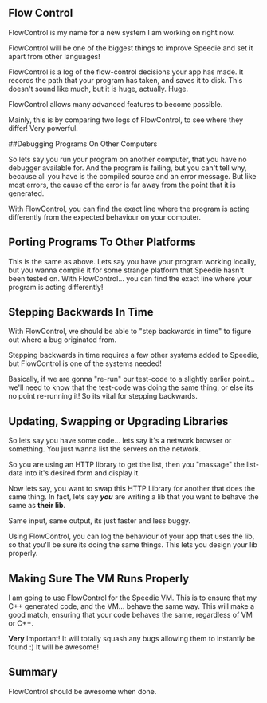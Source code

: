 ## Flow Control

FlowControl is my name for a new system I am working on right now.

FlowControl will be one of the biggest things to improve Speedie and set it apart from other languages!

FlowControl is a log of the flow-control decisions your app has made. It records the path that your program has taken, and saves it to disk. This doesn't sound like much, but it is huge, actually. Huge.

FlowControl allows many advanced features to become possible. 

Mainly, this is by comparing two logs of FlowControl, to see where they differ! Very powerful.

##Debugging Programs On Other Computers

So lets say you run your program on another computer, that you have no debugger available for. And the program is failing, but you can't tell why, because all you have is the compiled source and an error message. But like most errors, the cause of the error is far away from the point that it is generated.

With FlowControl, you can find the exact line where the program is acting differently from the expected behaviour on your computer.

## Porting Programs To Other Platforms

This is the same as above. Lets say you have your program working locally, but you wanna compile it for some strange platform that Speedie hasn't been tested on. With FlowControl... you can find the exact line where your program is acting differently!

## Stepping Backwards In Time

With FlowControl, we should be able to "step backwards in time" to figure out where a bug originated from.

Stepping backwards in time requires a few other systems added to Speedie, but FlowControl is one of the systems needed!

Basically, if we are gonna "re-run" our test-code to a slightly earlier point... we'll need to know that the test-code was doing the same thing, or else its no point re-running it! So its vital for stepping backwards.

## Updating, Swapping or Upgrading Libraries

So lets say you have some code... lets say it's a network browser or something. You just wanna list the servers on the network.

So you are using an HTTP library to get the list, then you "massage" the list-data into it's desired form and display it.

Now lets say, you want to swap this HTTP Library for another that does the same thing. In fact, lets say ***you*** are writing a lib that you want to behave the same as **their lib**.

Same input, same output, its just faster and less buggy.

Using FlowControl, you can log the behaviour of your app that uses the lib, so that you'll be sure its doing the same things. This lets you design your lib properly.

## Making Sure The VM Runs Properly

I am going to use FlowControl for the Speedie VM. This is to ensure that my C++ generated code, and the VM... behave the same way. This will make a good match, ensuring that your code behaves the same, regardless of VM or C++.

**Very** Important! It will totally squash any bugs allowing them to instantly be found :) It will be awesome!



## Summary

FlowControl should be awesome when done.